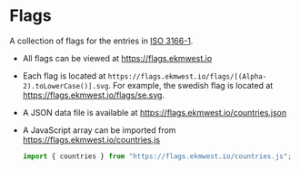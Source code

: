 # Flags

A collection of flags for the entries in [ISO 3166-1](https://en.wikipedia.org/wiki/ISO_3166-1).

- All flags can be viewed at https://flags.ekmwest.io

- Each flag is located at ```https://flags.ekmwest.io/flags/[(Alpha-2).toLowerCase()].svg```. For example, the swedish flag is located at https://flags.ekmwest.io/flags/se.svg.

- A JSON data file is available at https://flags.ekmwest.io/countries.json

- A JavaScript array can be imported from https://flags.ekmwest.io/countries.js

    ```js
    import { countries } from "https://flags.ekmwest.io/countries.js";
    ```

